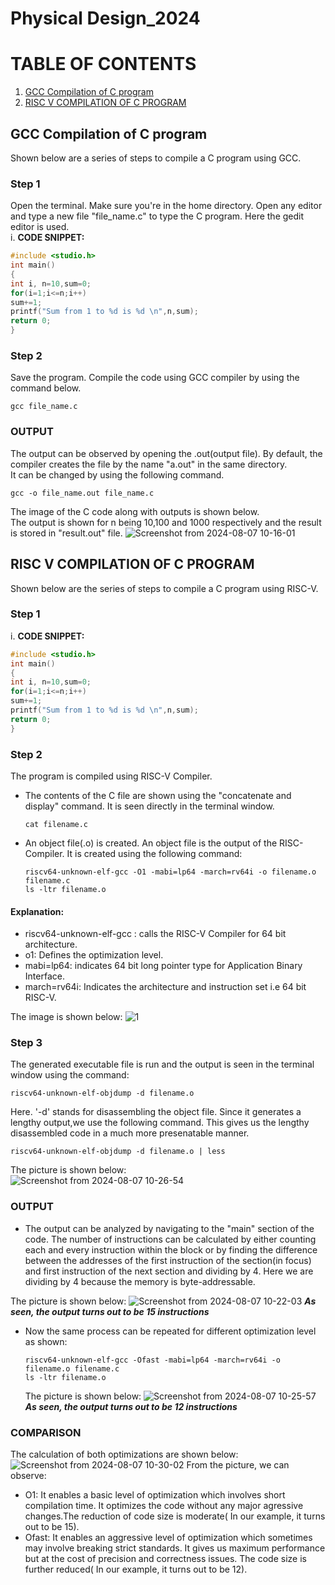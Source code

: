 # Physical Design_2024
# TABLE OF CONTENTS
1. [GCC Compilation of C program](GCC-Compilation-of-C-program)
2. [RISC V COMPILATION OF C PROGRAM](url)
## GCC Compilation of C program
Shown below are a series of steps to compile a C program using GCC.
### Step 1
Open the terminal. Make sure you're in the home directory. Open any editor and type a new file "file_name.c" to type the C program. Here the gedit editor is used.<br/>
i. **CODE SNIPPET:**
```c
#include <studio.h>
int main()
{
int i, n=10,sum=0;
for(i=1;i<=n;i++)
sum+=1;
printf("Sum from 1 to %d is %d \n",n,sum);
return 0;
}
```
### Step 2
Save the program. Compile the code using GCC compiler by using the command below.
```
gcc file_name.c
```
### OUTPUT
The output can be observed by opening the .out(output file). By default, the compiler creates the file by the name "a.out" in the same directory.<br/>
It can be changed by using the following command.
```
gcc -o file_name.out file_name.c
```
The image of the C code along with outputs is shown below.<br/>
The output is shown for n being 10,100 and 1000 respectively and the result is stored in "result.out" file.
![Screenshot from 2024-08-07 10-16-01](https://github.com/user-attachments/assets/914592b1-80c8-4b5f-a14f-9b406c6fff14)

## RISC V COMPILATION OF C PROGRAM
Shown below are the series of steps to compile a C program using RISC-V.
### Step 1
i. **CODE SNIPPET:**
```c
#include <studio.h>
int main()
{
int i, n=10,sum=0;
for(i=1;i<=n;i++)
sum+=1;
printf("Sum from 1 to %d is %d \n",n,sum);
return 0;
}
```
### Step 2
The program is compiled using RISC-V Compiler.
* The contents of the C file are shown using the "concatenate and display" command. It is seen directly in the terminal window.
  ```
  cat filename.c
  ```
* An object file(.o) is created. An object file is the output of the RISC-Compiler. It is created using the following command:
  ```
  riscv64-unknown-elf-gcc -O1 -mabi=lp64 -march=rv64i -o filename.o filename.c
  ls -ltr filename.o
  ```
#### Explanation:
* riscv64-unknown-elf-gcc : calls the RISC-V Compiler for 64 bit architecture.
* o1: Defines the optimization level.
* mabi=lp64: indicates 64 bit long pointer type for Application Binary Interface.
* march=rv64i: Indicates the architecture and instruction set i.e 64 bit RISC-V.

The image is shown below:
![1](https://github.com/user-attachments/assets/307b26b1-9268-4934-888c-ff600f4784cb)

### Step 3
The generated executable file is run and the output is seen in the terminal window using the command:
```
riscv64-unknown-elf-objdump -d filename.o
```
Here. '-d' stands for disassembling the object file. Since it generates a lengthy output,we use the following command. This gives us the  lengthy disassembled code in a much more presenatable manner.
```
riscv64-unknown-elf-objdump -d filename.o | less
```
The picture is shown below: <br/>
![Screenshot from 2024-08-07 10-26-54](https://github.com/user-attachments/assets/d619fc6c-8b28-4317-8778-7693fdd0a8dd)

### OUTPUT
* The output can be analyzed by navigating to the "main" section of the code. The number of instructions can be calculated by either counting each and every instruction within the block or by finding the difference between the addresses of the first instruction of the section(in focus) and first instruction of the next section and dividing by 4. Here we are dividing by 4 because the memory is byte-addressable.

The picture is shown below:
![Screenshot from 2024-08-07 10-22-03](https://github.com/user-attachments/assets/31912676-5035-42e2-a2b0-ebfd720b5805)
***As seen, the output turns out to be 15 instructions***

* Now the same process can be repeated for different optimization level as shown:
  ```
  riscv64-unknown-elf-gcc -Ofast -mabi=lp64 -march=rv64i -o filename.o filename.c
  ls -ltr filename.o
  ```
  The picture is shown below:
  ![Screenshot from 2024-08-07 10-25-57](https://github.com/user-attachments/assets/f6301acf-7826-4bf7-9f32-2ad1b111baa0)
***As seen, the output turns out to be 12 instructions***
### COMPARISON
The calculation of both optimizations are shown below:
![Screenshot from 2024-08-07 10-30-02](https://github.com/user-attachments/assets/e2d3869d-8f0b-43cd-a29c-7a59c4942828)
From the picture, we can observe:
* O1: It enables a basic level of optimization which involves short compilation time. It optimizes the code without any major agressive changes.The reduction of code size is moderate( In our example, it turns out to be 15).
* Ofast: It enables an aggressive level of optimization which sometimes may involve breaking strict standards. It gives us maximum performance but at the cost of precision and correctness issues. The code size is further reduced( In our example, it turns out to be 12).
  
  



  
